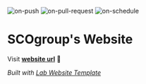 
  ![on-push](../../actions/workflows/on-push.yaml/badge.svg)
  ![on-pull-request](../../actions/workflows/on-pull-request.yaml/badge.svg)
  ![on-schedule](../../actions/workflows/on-schedule.yaml/badge.svg)

  # SCOgroup's Website

  Visit **[website url](#)** 🚀

  _Built with [Lab Website Template](https://greene-lab.gitbook.io/lab-website-template-docs)_
